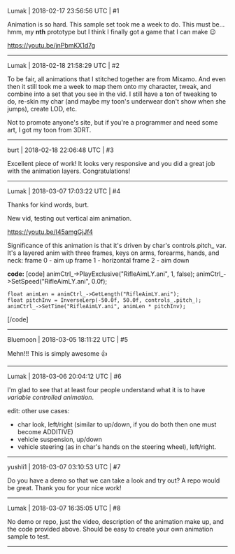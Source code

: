 Lumak | 2018-02-17 23:56:56 UTC | #1

Animation is so hard. This sample set took me a week to do. This must be... hmm, my **nth** prototype but I think I finally got a game that I can make :wink:

https://youtu.be/jnPbmKX1d7g

-------------------------

Lumak | 2018-02-18 21:58:29 UTC | #2

To be fair, all animations that I stitched together are from Mixamo. And even then it still took me a week to map them onto my character, tweak, and combine into a set that you see in the vid. I still have a ton of tweaking to do, re-skin my char (and maybe my toon's underwear don't show when she jumps), create LOD, etc.

Not to promote anyone's site, but if you're a programmer and need some art, I got my toon from 3DRT.

-------------------------

burt | 2018-02-18 22:06:48 UTC | #3

Excellent piece of work! It looks very responsive and you did a great job with the animation layers. Congratulations!

-------------------------

Lumak | 2018-03-07 17:03:22 UTC | #4

Thanks for kind words, burt.

New vid, testing out vertical aim animation.

https://youtu.be/I45amgGjJf4

Significance of this animation is that it's driven by char's controls.pitch_ var. It's a layered anim with three frames, keys on arms, forearms, hands, and neck:
frame 0 - aim up
frame 1 - horizontal
frame 2 - aim down

**code:**
[code]
    animCtrl_->PlayExclusive("RifleAimLY.ani", 1, false);
    animCtrl_->SetSpeed("RifleAimLY.ani", 0.0f);

    float animLen = animCtrl_->GetLength("RifleAimLY.ani");
    float pitchInv = InverseLerp(-50.0f, 50.0f, controls_.pitch_);
    animCtrl_->SetTime("RifleAimLY.ani", animLen * pitchInv);
[/code]

-------------------------

Bluemoon | 2018-03-05 18:11:22 UTC | #5

Mehn!!! This is simply awesome :+1:

-------------------------

Lumak | 2018-03-06 20:04:12 UTC | #6

I'm glad to see that at least four people understand what it is to have *variable controlled animation*.

edit: other use cases:
- char look, left/right (similar to up/down, if you do both then one must become ADDITIVE)
- vehicle suspension, up/down
- vehicle steering (as in char's hands on the steering wheel), left/right.

-------------------------

yushli1 | 2018-03-07 03:10:53 UTC | #7

Do you have a demo so that we can take a look and try out? A repo would be great. Thank you for your nice work!

-------------------------

Lumak | 2018-03-07 16:35:05 UTC | #8

No demo or repo, just the video, description of the animation make up, and the code provided above. Should be easy to create your own animation sample to test.

-------------------------

